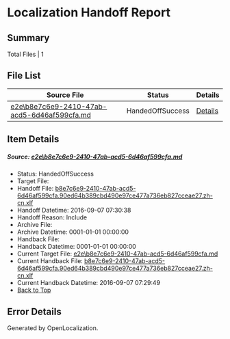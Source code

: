# <a name='report-top'></a> Localization Handoff Report

## Summary
 Total Files | 1

## File List
 Source File | Status | Details 
 ----------- | ------ | ------- 
 [e2e\b8e7c6e9-2410-47ab-acd5-6d46af599cfa.md](https://github.com/OpenLocalizationTestOrg/ol-test0/blob/6dbc6fc46126fe2294ea2628b7a869614b71038d/e2e/b8e7c6e9-2410-47ab-acd5-6d46af599cfa.md) | HandedOffSuccess | [Details](#a4d9f7e4fe4b6d48fbaebd63019612c94a7250851)

## Item Details
##### <a name='a4d9f7e4fe4b6d48fbaebd63019612c94a7250851'></a> Source: [e2e\b8e7c6e9-2410-47ab-acd5-6d46af599cfa.md](https://github.com/OpenLocalizationTestOrg/ol-test0/blob/6dbc6fc46126fe2294ea2628b7a869614b71038d/e2e/b8e7c6e9-2410-47ab-acd5-6d46af599cfa.md)
* Status: HandedOffSuccess
* Target File: 
* Handoff File: [b8e7c6e9-2410-47ab-acd5-6d46af599cfa.90ed64b389cbd490e97ce477a736eb827cceae27.zh-cn.xlf](https://github.com/OpenLocalizationTestOrg/ol-test0-handoff/blob/c43598c0835fadffd93faf5eec1d097a42b0018f/ol-handoff/OpenLocalizationTestOrg/ol-test0-zhcn/ci/ht/b8e7c6e9-2410-47ab-acd5-6d46af599cfa.90ed64b389cbd490e97ce477a736eb827cceae27.zh-cn.xlf)
* Handoff Datetime: 2016-09-07 07:30:38
* Handoff Reason: Include
* Archive File: 
* Archive Datetime: 0001-01-01 00:00:00
* Handback File: 
* Handback Datetime: 0001-01-01 00:00:00
* Current Target File: [e2e\b8e7c6e9-2410-47ab-acd5-6d46af599cfa.md](https://github.com/OpenLocalizationTestOrg/ol-test0-zhcn/blob/f585c23bb68f16bdb11c344171d97ba0201da87b/e2e/b8e7c6e9-2410-47ab-acd5-6d46af599cfa.md)
* Current Handback File: [b8e7c6e9-2410-47ab-acd5-6d46af599cfa.90ed64b389cbd490e97ce477a736eb827cceae27.zh-cn.xlf](https://github.com/OpenLocalizationTestOrg/ol-test0-handback/blob/bbfdb34881f621a2764ffb049b6fce3eb6d2a500/ol-handback/OpenLocalizationTestOrg/ol-test0-zhcn/ci/ht/b8e7c6e9-2410-47ab-acd5-6d46af599cfa.90ed64b389cbd490e97ce477a736eb827cceae27.zh-cn.xlf)
* Current Handback Datetime: 2016-09-07 07:29:49
* [Back to Top](#report-top)


## Error Details

Generated by OpenLocalization.
